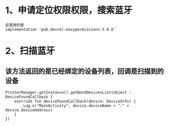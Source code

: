 # 1、申请定位权限权限，搜索蓝牙

    这里用的是
    implementation 'pub.devrel:easypermissions:3.0.0'

# 2、扫描蓝牙

## 该方法返回的是已经绑定的设备列表，回调是扫描到的设备

    PrinterManager.getInstance().getBondDevicesList(object : DeviceFoundCallback {
        override fun deviceFoundCallback(device: DeviceInfo) {
            Log.e("MainActivity", device.deviceName + ":" + device.deviceAddress)
        }
    })
    